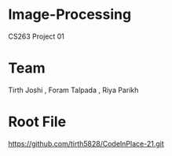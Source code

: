 # Image-Processing
CS263 Project 01

# Team 
Tirth Joshi ,
Foram Talpada ,
Riya Parikh

# Root File
https://github.com/tirth5828/CodeInPlace-21.git

